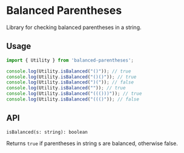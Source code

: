 # Balanced Parentheses

Library for checking balanced parentheses in a string.

## Usage

```typescript
import { Utility } from 'balanced-parentheses';

console.log(Utility.isBalanced("()")); // true
console.log(Utility.isBalanced("()()")); // true
console.log(Utility.isBalanced(")(")); // false
console.log(Utility.isBalanced("")); // true
console.log(Utility.isBalanced("((()))")); // true
console.log(Utility.isBalanced("((()")); // false
```

## API

`isBalanced(s: string): boolean`

Returns `true` if parentheses in string s are balanced, otherwise false.
